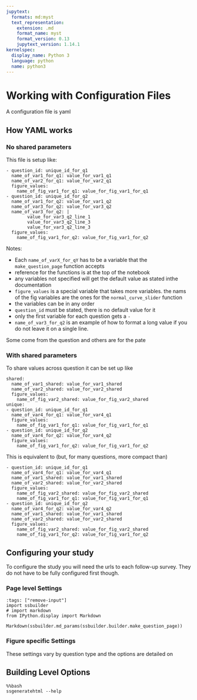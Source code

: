 ```yaml
---
jupytext:
  formats: md:myst
  text_representation:
    extension: .md
    format_name: myst
    format_version: 0.13
    jupytext_version: 1.14.1
kernelspec:
  display_name: Python 3
  language: python
  name: python3
---
```


# Working with Configuration Files

A configuration file is yaml


## How YAML works 


### No shared parameters 


This file is setup like: 
```
- question_id: unique_id_for_q1
  name_of_var1_for_q1: value_for_var1_q1
  name_of_var2_for_q1: value_for_var2_q1
  figure_values:
    name_of_fig_var1_for_q1: value_for_fig_var1_for_q1
- question_id: unique_id_for_q2
  name_of_var1_for_q2: value_for_var1_q2
  name_of_var3_for_q2: value_for_var3_q2
  name_of_var3_for_q2: |
        value_for_var3_q2_line_1
        value_for_var3_q2_line_3
        value_for_var3_q2_line_3
  figure_values:
    name_of_fig_var1_for_q2: value_for_fig_var1_for_q2
```

Notes: 
- Each `name_of_varX_for_qY` has to be a variable that the `make_question_page` function accepts
- reference for the functions is at the top of the notebook
- any variables not specified will get the default value as stated inthe documentation
- `figure_values` is a special variable that takes more variables.  the nams of the fig variables are the ones for the `normal_curve_slider` function
- the variables can be in any order
- `question_id` must be stated, there is no default value for it 
- only the first variable for each question gets a `-`
- `name_of_var3_for_q2` is an example of how to format a long value if you do not leave it on a single line. 

Some come from the question and others are for the pate

### With shared parameters 

To share values across question it can be set up like
```
shared: 
  name_of_var1_shared: value_for_var1_shared
  name_of_var2_shared: value_for_var2_shared
  figure_values:
    name_of_fig_var2_shared: value_for_fig_var2_shared
unique: 
- question_id: unique_id_for_q1
  name_of_var4_for_q1: value_for_var4_q1
  figure_values:
    name_of_fig_var1_for_q1: value_for_fig_var1_for_q1
- question_id: unique_id_for_q2
  name_of_var4_for_q2: value_for_var4_q2
  figure_values:
    name_of_fig_var1_for_q2: value_for_fig_var1_for_q2
```

This is equivalent to (but, for many questions,  more compact than)

```
- question_id: unique_id_for_q1
  name_of_var4_for_q1: value_for_var4_q1
  name_of_var1_shared: value_for_var1_shared
  name_of_var2_shared: value_for_var2_shared
  figure_values:
    name_of_fig_var2_shared: value_for_fig_var2_shared
    name_of_fig_var1_for_q1: value_for_fig_var1_for_q1
- question_id: unique_id_for_q2
  name_of_var4_for_q2: value_for_var4_q2
  name_of_var1_shared: value_for_var1_shared
  name_of_var2_shared: value_for_var2_shared
  figure_values:
    name_of_fig_var2_shared: value_for_fig_var2_shared
    name_of_fig_var1_for_q2: value_for_fig_var1_for_q2
```

## Configuring your study 

To configure the study you will need the urls to each follow-up survey. They do not have to be fully configured first though. 

### Page level  Settings

```{code-cell} ipython3
:tags: ["remove-input"]
import ssbuilder
# import markdown
from IPython.display import Markdown

Markdown(ssbuilder.md_params(ssbuilder.builder.make_question_page))
```

### Figure specific Settings

These settings vary by question type and the options are detailed on [](questions.md)

## Building Level Options

```{code-cell} ipython3
%%bash
ssgeneratehtml --help
```

